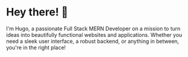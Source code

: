 # Hey there! 👋

I'm Hugo, a passionate Full Stack MERN Developer on a mission to turn ideas into beautifully functional websites and applications. Whether you need a sleek user interface, a robust backend, or anything in between, you're in the right place!

